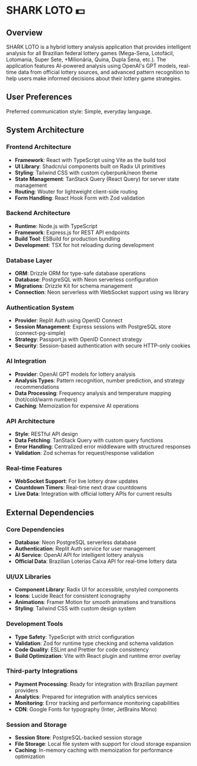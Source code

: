 # SHARK LOTO 💵

## Overview

SHARK LOTO is a hybrid lottery analysis application that provides intelligent analysis for all Brazilian federal lottery games (Mega-Sena, Lotofácil, Lotomania, Super Sete, +Milionária, Quina, Dupla Sena, etc.). The application features AI-powered analysis using OpenAI's GPT models, real-time data from official lottery sources, and advanced pattern recognition to help users make informed decisions about their lottery game strategies.

## User Preferences

Preferred communication style: Simple, everyday language.

## System Architecture

### Frontend Architecture
- **Framework**: React with TypeScript using Vite as the build tool
- **UI Library**: Shadcn/ui components built on Radix UI primitives
- **Styling**: Tailwind CSS with custom cyberpunk/neon theme
- **State Management**: TanStack Query (React Query) for server state management
- **Routing**: Wouter for lightweight client-side routing
- **Form Handling**: React Hook Form with Zod validation

### Backend Architecture
- **Runtime**: Node.js with TypeScript
- **Framework**: Express.js for REST API endpoints
- **Build Tool**: ESBuild for production bundling
- **Development**: TSX for hot reloading during development

### Database Layer
- **ORM**: Drizzle ORM for type-safe database operations
- **Database**: PostgreSQL with Neon serverless configuration
- **Migrations**: Drizzle Kit for schema management
- **Connection**: Neon serverless with WebSocket support using ws library

### Authentication System
- **Provider**: Replit Auth using OpenID Connect
- **Session Management**: Express sessions with PostgreSQL store (connect-pg-simple)
- **Strategy**: Passport.js with OpenID Connect strategy
- **Security**: Session-based authentication with secure HTTP-only cookies

### AI Integration
- **Provider**: OpenAI GPT models for lottery analysis
- **Analysis Types**: Pattern recognition, number prediction, and strategy recommendations
- **Data Processing**: Frequency analysis and temperature mapping (hot/cold/warm numbers)
- **Caching**: Memoization for expensive AI operations

### API Architecture
- **Style**: RESTful API design
- **Data Fetching**: TanStack Query with custom query functions
- **Error Handling**: Centralized error middleware with structured responses
- **Validation**: Zod schemas for request/response validation

### Real-time Features
- **WebSocket Support**: For live lottery draw updates
- **Countdown Timers**: Real-time next draw countdowns
- **Live Data**: Integration with official lottery APIs for current results

## External Dependencies

### Core Dependencies
- **Database**: Neon PostgreSQL serverless database
- **Authentication**: Replit Auth service for user management
- **AI Service**: OpenAI API for intelligent lottery analysis
- **Official Data**: Brazilian Loterias Caixa API for real-time lottery data

### UI/UX Libraries
- **Component Library**: Radix UI for accessible, unstyled components
- **Icons**: Lucide React for consistent iconography
- **Animations**: Framer Motion for smooth animations and transitions
- **Styling**: Tailwind CSS with custom design system

### Development Tools
- **Type Safety**: TypeScript with strict configuration
- **Validation**: Zod for runtime type checking and schema validation
- **Code Quality**: ESLint and Prettier for code consistency
- **Build Optimization**: Vite with React plugin and runtime error overlay

### Third-party Integrations
- **Payment Processing**: Ready for integration with Brazilian payment providers
- **Analytics**: Prepared for integration with analytics services
- **Monitoring**: Error tracking and performance monitoring capabilities
- **CDN**: Google Fonts for typography (Inter, JetBrains Mono)

### Session and Storage
- **Session Store**: PostgreSQL-backed session storage
- **File Storage**: Local file system with support for cloud storage expansion
- **Caching**: In-memory caching with memoization for performance optimization